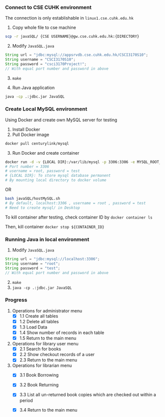 ### Connect to CSE CUHK environment

The connection is only establishable in `linux1.cse.cuhk.edu.hk`

1. Copy whole file to cse machine
```bash
scp -r javaSQL/ {CSE USERNAME}@gw.cse.cuhk.edu.hk:{DIRECTORY}
```

2. Modify `JavaSQL.java`

```java
String url = "jdbc:mysql://appsrvdb.cse.cuhk.edu.hk/CSCI3170S10";
String username = "CSCI3170S10";
String password = "csci3170Project!";
// With equal port number and password in above
```

3. `make`

4. Run Java application
```bash
java -cp .:jdbc.jar JavaSQL
```

### Create Local MySQL environment

Using Docker and create own MySQL server for testing

1. Install Docker
2. Pull Docker image

```bash
docker pull centurylink/mysql
```

3. Run Docker and create container

```bash
docker run -d -v {LOCAL DIR}:/var/lib/mysql -p 3306:3306 -e MYSQL_ROOT_PASSWORD=test centurylink/mysql
# Port number = 3306
# username = root, password = test
# {LOCAL DIR}: To store mysql database permanent
# By mounting local directory to docker volume
```
OR
```bash
bash javaSQL/hostMySQL.sh
# By default, localhost:3306 , username = root , password = test
# Need to create mysql/ in Desktop
```

To kill container after testing, check container ID by `docker container ls`

Then, kill container `docker stop ${CONTAINER_ID}`

### Running Java in local environment

1. Modify `JavaSQL.java`

```java
String url = "jdbc:mysql://localhost:3306";
String username = "root";
String password = "test";
// With equal port number and password in above
```

2. `make`
3. `java -cp .:jdbc.jar JavaSQL`


### Progress ###

1. Operations for administrator menu
	- [x] 1.1 Create all tables
	- [x] 1.2 Delete all tables
	- [x] 1.3 Load Data
	- [x] 1.4 Show number of records in each table
	- [x] 1.5 Return to the main menu

2. Operations for library user menu
	- [x] 2.1 Search for books
	- [x] 2.2 Show checkout records of a user
	- [x] 2.3 Return to the main menu

3. Operations for librarian menu
	- [x] 3.1 Book Borrowing
	- [x] 3.2 Book Returning
	- [x] 3.3 List all un-returned book copies which are checked out within a period
	- [x] 3.4 Return to the main menu


